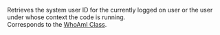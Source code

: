 Retrieves the system user ID for the currently logged on user or the user under whose context the code is running.  
Corresponds to the [WhoAmI Class](https://msdn.microsoft.com/library/microsoft.crm.sdk.messages.whoamirequest.aspx).
